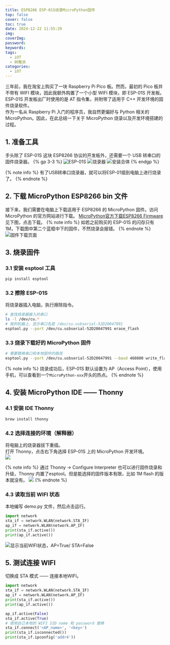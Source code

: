 ```yaml
---
title: ESP8266 ESP-01S烧录MicroPython固件
top: false
cover: false
toc: true
date: 2024-12-22 11:55:29
img: 
coverImg: 
password: 
keywords: 
tags:
  - iOT
  - 树莓派
categories:
  - iOT
---
```

三年前，我在淘宝上购买了一块 Raspberry Pi Pico 板。然而，最初的 Pico 板并不带有 WIFI 模块，因此我额外购置了一个小型 WIFI 模块，即 ESP-01S 开发板。  
ESP-01S 开发板出厂时使用的是 AT 指令集，并附带了适用于 C++ 开发环境的固件烧录软件。  
作为一名从 Raspberry Pi 入门的程序员，我自然更偏好与 Python 相关的 MicroPython。因此，在此总结一下关于 MicroPython 烧录以及开发环境搭建的过程。

## 1. 准备工具
手头除了 ESP-01S 这块 ESP8266 协议的开发板外，还需要一个 USB 转串口的固件烧录器。
{% gp 3-3 %}
  ![ESP-01S](./ESP8266-ESP-01S烧录MicroPython固件/esp-01s.jpg)
  ![烧录器](./ESP8266-ESP-01S烧录MicroPython固件/USB接口烧录器.jpg)
  ![安装合体](./ESP8266-ESP-01S烧录MicroPython固件/安装合体.jpg)
{% endgp %}

{% note info %}
有了USB转串口烧录器，就可以将ESP-01插到电脑上进行烧录了。
{% endnote %}
## 2. 下载 MicroPython ESP8266 bin 文件
接下来，我们需要在电脑上下载适用于 ESP8266 的 MicroPython 固件。访问 MicroPython 的官方网站进行下载。  [MicroPython官方下载ESP8266 Firmware](https://micropython.org/download/ESP8266_GENERIC/)  
见下图，点击下载。
{% note info %}
如若之前购买的 ESP-01S 的闪存只有 1M，下载图中第二个蓝框中下的固件，不然烧录会报错。
{% endnote %}
![固件下载页面](ESP8266-ESP-01S烧录MicroPython固件/download-firmware.png)

## 3. 烧录固件
### 3.1 安装 esptool 工具
```bash
pip install esptool
```
### 3.2 擦除 ESP-01S
将烧录器插入电脑，执行擦除指令。  
```bash
# 查找烧录器接入的串口
ls -l /dev/cu.*
# 我的机器上，显示串口名是 /dev/cu.usbserial-52D20047991
esptool.py --port /dev/cu.usbserial-52D20047991 erase_flash
```
### 3.3 烧录下载好的 MicroPython 固件
```bash
# 需要替换串口和本地固件的路径
esptool.py --port /dev/cu.usbserial-52D20047991 --baud 460800 write_flash --flash_size=detect 0 ~/Downloads/ESP8266_GENERIC-FLASH_1M-20241129-v1.24.1.bin
```
{% note info %}
烧录成功后，ESP-01S 默认设置为 AP（Access Point），使用手机，可以查看到一个`MicroPython-xxx`开头的热点。
{% endnote %}
## 4. 安装 MicroPython IDE —— Thonny
### 4.1 安装 IDE Thonny
```bash
brew install thonny
```
### 4.2 选择连接的环境（解释器）
将电脑上的烧录器拔下重插。  
打开 Thonny，点击右下角选择 ESP-01S 上的 MicroPython 开发环境。  
![](ESP8266-ESP-01S烧录MicroPython固件/thonny-interpreter.png)

{% note info %}
通过 Thonny -> Configure Interpreter 也可以进行固件烧录和升级，Thonny 内置了esptool。但是能选择的固件版本有限，比如 1M flash 的版本就没有。
![](ESP8266-ESP-01S烧录MicroPython固件/configure-interpreter.png)
{% endnote %}
### 4.3 读取当前 WIFI 状态
本地编写 demo.py 文件，然后点击运行。
```python
import network
sta_if = network.WLAN(network.STA_IF)
ap_if = network.WLAN(network.AP_IF)
print(sta_if.active())
print(ap_if.active())
```

![显示当前WIFI状态，AP=True/ STA=False](ESP8266-ESP-01S烧录MicroPython固件/esp-01-show.png)

## 5. 测试连接 WIFI
切换成 STA 模式 —— 连接本地WIFI。
```python
import network
sta_if = network.WLAN(network.STA_IF)
ap_if = network.WLAN(network.AP_IF)
print(sta_if.active())
print(ap_if.active())

ap_if.active(False)
sta_if.active(True)
# 使用自己本地的 WIFI SID name 和 password 替换
sta_if.connect('<AP_name>', '<key>')
print(sta_if.isconnected())
print(sta_if.ipconfig('addr4'))
```
